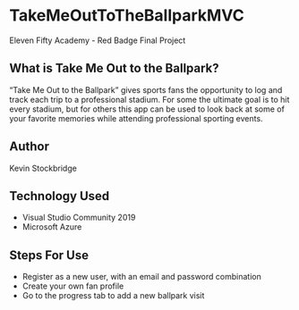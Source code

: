 # TakeMeOutToTheBallparkMVC
Eleven Fifty Academy - Red Badge Final Project

## What is Take Me Out to the Ballpark?
“Take Me Out to the Ballpark” gives sports fans the opportunity to log and track each trip to a professional stadium. For some the ultimate goal is to hit every stadium, but for others this app can be used to look back at some of your favorite memories while attending professional sporting events.

## Author
Kevin Stockbridge

## Technology Used

* Visual Studio Community 2019
* Microsoft Azure

## Steps For Use
* Register as a new user, with an email and password combination
* Create your own fan profile
* Go to the progress tab to add a new ballpark visit
